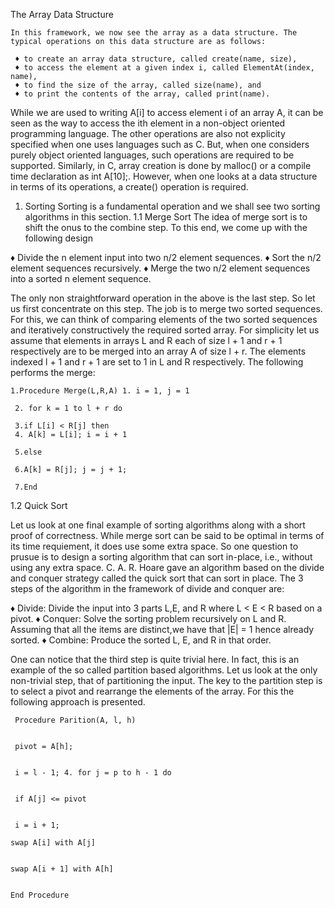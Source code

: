 The Array Data Structure

    In this framework, we now see the array as a data structure. The typical operations on this data structure are as follows:

     ♦ to create an array data structure, called create(name, size),
     ♦ to access the element at a given index i, called ElementAt(index, name),
     ♦ to find the size of the array, called size(name), and
     ♦ to print the contents of the array, called print(name).

While we are used to writing A[i] to access element i of an array A, it can be seen as the way to access the ith element in a non-object oriented programming language. The other operations are also not explicity specified when one uses languages such as C. But, when one considers purely object oriented languages, such operations are required to be supported. Similarly, in C, array creation is done by malloc() or a compile time declaration as int A[10];. However, when one looks at a data structure in terms of its operations, a create() operation is required.

1. Sorting
Sorting is a fundamental operation and we shall see two sorting algorithms in this section.
1.1 Merge Sort
The idea of merge sort is to shift the onus to the combine step. To this end, we come up with the following design

♦ Divide the n element input into two n/2 element sequences.
♦ Sort the n/2 element sequences recursively.
♦ Merge the two n/2 element sequences into a sorted n element sequence.

The only non straightforward operation in the above is the last step. So let us first concentrate on this step. The job is to merge two sorted sequences. For this, we can think of comparing elements of the two sorted sequences and iteratively constructively the required sorted array. For simplicity let us assume that elements in arrays L and R each of size l + 1 and r + 1 respectively are to be merged into an array A of size l + r. The elements indexed l + 1 and r + 1 are set to 1 in L and R respectively. The following performs the merge:



    1.Procedure Merge(L,R,A) 1. i = 1, j = 1

     2. for k = 1 to l + r do 

     3.if L[i] < R[j] then
     4. A[k] = L[i]; i = i + 1

     5.else 

     6.A[k] = R[j]; j = j + 1; 

     7.End 


1.2 Quick Sort

Let us look at one final example of sorting algorithms along with a short proof of correctness. While merge sort can be said to be optimal in terms of its time requiement, it does use some extra space. So one question to prusue is to design a sorting algorithm that can sort in-place, i.e., without using any extra space. C. A. R. Hoare gave an algorithm based on the divide and conquer strategy called the quick sort that can sort in place. The 3 steps of the algorithm in the framework of divide and conquer are:

♦ Divide: Divide the input into 3 parts L,E, and R where L < E < R based on a pivot.
♦ Conquer: Solve the sorting problem recursively on L and R. Assuming that all the items are distinct,we have that |E| = 1 hence already sorted.
♦ Combine: Produce the sorted L, E, and R in that order.
  

One can notice that the third step is quite trivial here. In fact, this is an example of the so called partition based algorithms. Let us look at the only non-trivial step, that of partitioning the input. The key to the partition step is to select a pivot and rearrange the elements of the array. For this the following approach is presented.

  


        
     Procedure Parition(A, l, h)

        
     pivot = A[h];

        
     i = l - 1; 4. for j = p to h - 1 do

        
     if A[j] <= pivot

        
     i = i + 1;

    swap A[i] with A[j]

        
    swap A[i + 1] with A[h]

        
    End Procedure

